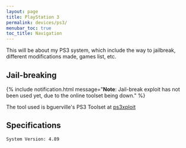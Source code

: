 ```yaml
---
layout: page
title: PlayStation 3
permalink: devices/ps3/
menubar_toc: true
toc_title: Navigation
---
```


This will be about my PS3 system, which include the way to jailbreak, different modifications made, games list, etc.

## Jail-breaking

{% include notification.html 
message="**Note**: Jail-break exploit has not been used yet, due to the online toolset being down."  %}

The tool used is bguerville's PS3 Toolset at [ps3xploit](https://ps3xploit.me/)

## Specifications

    System Version: 4.89
